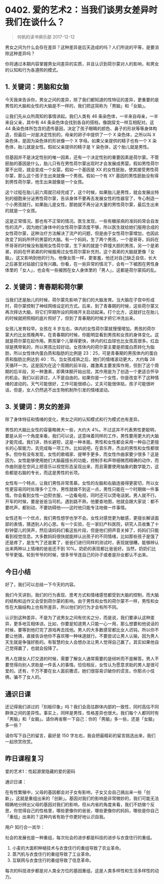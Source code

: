 # 0402. 爱的艺术2：当我们谈男女差异时我们在谈什么？
> 何帆的读书俱乐部
2017-12-12

男女之间为什么会存在差异？这种差异是后天造成的吗？人们所说的平等，是要消除这种差异吗？

你将通过本期内容掌握男女间差异的实质，并且认识到荷尔蒙对人的影响，和男女的认知和行为各遵照的模式。

## 1. 关键词：男脑和女脑
今天我来告诉你，男女之间的差异，除了我们都知道的性特征的差异，更重要的是男性的大脑和女性的大脑是不一样的，我们把这简称为「男脑」和「女脑」。

让我们先从众所周知的事情讲起。我们人类有 46 条染色体，一半来自母亲，一半来自父亲，其中有 44 条染色体会找到各自的搭档，像跳探戈一样互相配对。这 44 条染色体所包含的遗传基因，决定了孩子眼睛的颜色、鼻子的形状等等身体构造，但最后一对是决定性别的。母亲的卵子中提供了一个 X 染色体，之所以叫 X 染色体，是因为染色体的形状像一个 X 字母。如果父亲提供的精子也有一个 X 染色体，胎儿就是女性。假如父亲提供的精子是 Y 染色体，这个胎儿就是男性。

但基因并不是决定性别的唯一因素，还有一个决定性别的重要因素是荷尔蒙。不管胚胎的基因是什么，胎儿只有在男性荷尔蒙出现时才会发展成男婴。假如男性荷尔蒙不出现，就会变成一个女婴。假如一个基因是 XX 的女性胚胎，使其接受男性荷尔蒙，那么这个孩子生出来就像一个男孩。假如一个有 XY 基因的男性胚胎没有得到男性荷尔蒙，他生出来就像是一个女孩。

这个过程在胎儿前六周就已经完成了，这个时候，如果胎儿是男性，就会发展出特别的细胞来分泌男性荷尔蒙，告诉身体不要再去发展女性的性器官了，专心制造一个小男孩就行。如果胎儿是女性，那她就不再分泌大量的男性荷尔蒙，最后生出来的就是一个女孩。

这是正常情况。那也有不正常的情况。医生发现，一些有糖尿病的准妈妈常会自发性的流产，因为她们身体中的女性荷尔蒙浓度不够，所以医生就给她们服用合成的女性荷尔蒙，这种治疗方法解决了流产的问题，但是由于女性荷尔蒙增加，也因此改变了妈妈所怀的男婴的大脑。有一个妈妈，生了两个男孩，一个是哥哥，妈妈在怀哥哥的时候没有服用女性荷尔蒙，生下来的就是个莽撞大胆的男孩，另一个是弟弟，妈妈在怀弟弟的时候服用过女性荷尔蒙补充剂，这个弟弟的大脑就更像「女脑」，这又影响到他的行为。他像女孩一样，更害羞，他还对自己缺乏自信，长大之后甚至对姑娘们没有兴趣。你看，在一些异常的情况下，会有一下被困在男性身体里的「女人」，也会有一些被困在女人身体里的「男人」，这都是荷尔蒙捣的乱。

## 2. 关键词：青春期和荷尔蒙
当我们还是胎儿的时候，荷尔蒙先影响了我们的大脑发育。当大脑在子宫中形成时，荷尔蒙控制了神经网络设定的方式。后来，到了青春期的时候，这些荷尔蒙又再次拜访大脑，将它们早期所设的网络开关启动起来。打个比方，这就好比在胎儿的时候就把照相的底片照好了，但到了青春期的时候才把它冲洗出来。

女孩儿发育较早。女孩在 8 岁左右，体内的女性荷尔蒙就慢慢增加。男孩的荷尔蒙大约比女孩晚两年。在青春期的时候，你能明显看到男孩和女孩的身体变化。这就是荷尔蒙在起作用。男孩窜个儿窜得更快，体内的红血球也比女孩高很多。红血球是携带氧的，所以男孩比较好动。女孩体内的荷尔蒙主要是把蛋白质转化为脂肪，所以女性体内蛋白质和脂肪的比例是 23：25，可是青春期的男孩体内的蛋白质和脂肪比例达到 40：15。当女孩成熟之后，她们的情绪波动更大，大约每 28 天循环一次。这是因为在这个周期的前半段，雌激素主要发挥作用，但到了这个周期的后半段，另一种激素，即黄体酮开始出现，其作用是为了创造一个更适合怀孕的机会。我们以前讲过，人不是自由的。如果你是一个女性，你是改变不了这种情绪的波动的。天气可能很好，工作可能很顺心，丈夫可能很体贴，孩子可能很听话，但是，女人仍然逃不出生物机制所引发的情绪波动。

## 3. 关键词：男女的差异
除了身体特征和情绪的变化，男女之间的认知模式和行为模式也有差异。

男性的大脑比女性的容量略微大一些，大约大 4%。不过这并不代表男性更聪明，要是从另一个角度来看，我们可以说，这意味着同样的工作，男性要用更大的大脑才能完成。我们讲，扬长避短，这是一种本能。男性和女性都会采用一种自己更擅长的心智能力，去完成每一项工作。比如说吧，在音乐界，杰出的男性和女性都很多。但你有没有发现，女性的歌唱家、提琴手更多，而女性作曲家要少很多？这是因为，女性能够使用她们大脑最擅长的功能，控制手和声带细微而精确的动作，而作曲则是在空间上把音乐以视觉形态呈现出来，而且需要使用抽象的数学能力，这些都是右脑的专长，而这是男性的长项。

女性有一个特点，让我们男性非常羡慕。女性的左脑和右脑连接得更密切，所以女性更容易同时处理多个工作，男性就做不到这一点，男性只能在一个时期做一件事情。你会看到女性一边熨衣服，一边看电视，同时还可以煲电话粥。男人就不行。开车的时候，要是爸爸当司机，遇到路不熟，他要查地图，他就会跟大家说：都不要吭声，都别动，不要妨碍他——这时他只能专注地做一件事情。

女性还有一个优点，我们男性想学也学不会。女性对感觉更为敏感，更擅长解读面部的表情，猜透别人的心思。有一个实验，在一家妇产科医院，研究人员收集了十秒钟婴儿的哭声，然后请妈妈们看这些片段，但是他们把声音关掉了，妈妈们只能看到视觉信息。大多数妈妈很快就能辨认出孩子的不同情绪，比如那些孩子是饿了还是疼了，是生气了还是累了，爸爸们进行同样的测试时，表现就很糟，能够辨认出来两种以上情绪的爸爸还不到 10%。奶奶的表现都比爸爸好。当然，奶奶们比爷爷更强。轮到爷爷的时候，很多爷爷连自己的孙子或者是孙女都认不出来。

## 今日小结
好了，我们可以总结一下今天的内容。

我们今天讲到，我们的行为表现、思考方式和情绪感觉都受到大脑的控制，而大脑的结构和运作又会受到荷尔蒙的影响。由于男性和女性的荷尔蒙不一样，男性和女性在大脑结构上也有所差异，所以他们的行为才会有所不同。

认识到这种差异，不是为了说男女之间有优劣之分，而是说，我们要承认这种差异，更多地互相体谅。比如，你要是知道男人只能一心一用，那么想要和他说话的时候，要等到他打完了游戏再去找他。男人的大多数感官都比女人迟钝，所以你不要让他猜，直接告诉他你不喜欢哪一种味道就行。不要尝试让男人认输，因为男人天生就是争强好胜的。有智慧的女人会想办法让男人觉得自己赢了。其实如果他自己觉得赢了，也就会投降了。

男人在跟女人打交道的时候，需要了解女人通常需要的是倾听而不是解答。男人不要觉得向别人求助是一件丢人的事情。恰恰相反，女性认为愿意求助的男人是很可爱的。还有，千万不要在女人面前撒谎，她们很容易识破你的谎言。你那点小伎俩，骗不了女人的。

## 通识日课
还记得我们讲过的「刻板印象」吗？我们会高估群体内部的一致性，同时高估不同群体之间的差异性。事实上，同样是男性，性格差异也很大。我们每个人都同时有「男脑」和「女脑」。请你再省察一下自己：你的「男脑」多一些，还是「女脑」多一些？

请你写下自己的留言，最好是 150 字左右，我会把最精彩的留言挑选出来，我们一起欣赏欣赏。

## 昨日课程复习
爱的艺术1：性起源里隐藏的爱的密码

通识日课：

在有性繁殖中，父母的基因都会对子女有影响，子女又会自己搞出来一些「创新」，这就是重组出来的「创新」。基因对我们的影响是非常微妙的，我们可能无法精确地分辨出父母的基因对我们的影响，但从内省的角度来看，我们不妨做个反思，你觉得自己的性格里，哪些更像你的爸爸，哪些更像你的妈妈，哪些是你自己「重组」出来的？这种内省有助于你更好地认识自我。

用户 知行合一岚华：

社会的发展也是一种重组，每次社会的进步都是科技的进步与衣食住行的重组。

1. 小麦的大面积种植技术与衣食住行的重组导致了农业革命。
2. 蒸汽机与衣食住行的重组导致了工业革命。
3. 互联网与衣食住行的重组导致了信息革命。

每次的科技进步都是对人类全方位的基因重组，这是人类多样性和生活多样性的动力。

